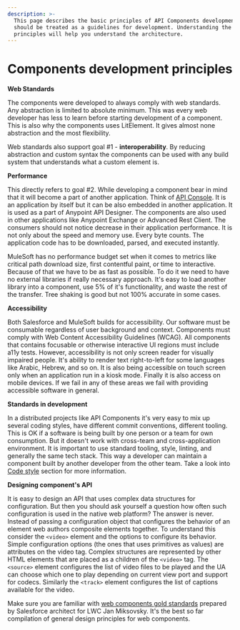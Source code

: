 ```yaml
---
description: >-
  This page describes the basic principles of API Components development. This
  should be treated as a guidelines for development. Understanding the
  principles will help you understand the architecture.
---
```


# Components development principles

**Web Standards**

The components were developed to always comply with web standards. Any abstraction is limited to absolute minimum. This was every web developer has less to learn before starting development of a component. This is also why the components uses LitElement. It gives almost none abstraction and the most flexibility.

Web standards also support goal \#1 - **interoperability**. By reducing abstraction and custom syntax the components can be used with any build system that understands what a custom element is.

**Performance**

This directly refers to goal \#2. While developing a component bear in mind that it will become a part of another application. Think of [API Console](https://github.com/mulesoft/api-console). It is an application by itself but it can be also embedded in another application. It is used as a part of Anypoint API Designer. The components are also used in other applications like Anypoint Exchange or Advanced Rest Client. The consumers should not notice decrease in their application performance. It is not only about the speed and memory use. Every byte counts. The application code has to be downloaded, parsed, and executed instantly. 

MuleSoft has no performance budget set when it comes to metrics like critical path download size, first contentful paint, or time to interactive. Because of that we have to be as fast as possible. To do it we need to have no external libraries if really necessary approach. It's easy to load another library into a component, use 5% of it's functionality, and waste the rest of the transfer. Tree shaking is good but not 100% accurate in some cases.

**Accessibility**

Both Salesforce and MuleSoft builds for accessibility. Our software must be consumable regardless of user background and context. Components must comply with Web Content Accessibility Guidelines \(WCAG\). All components that contains focusable or otherwise interactive UI regions must include a11y tests. However, accessibility is not only screen reader for visually impaired people. It's ability to render text right-to-left for some languages like Arabic, Hebrew, and so on. It is also being accessible on touch screen only when an application run in a kiosk mode. Finally it is also access on mobile devices. If we fail in any of these areas we fail with providing accessible software in general.

**Standards in development**

In a distributed projects like API Components it's very easy to mix up several coding styles, have different commit conventions, different tooling. This is OK if a software is being built by one person or a team for own consumption. But it doesn't work with cross-team and cross-application environment. It is important to use standard tooling, style, linting, and generally the same tech stack. This way a developer can maintain a component built by another developer from the other team. Take a look into [Code style](code-style.md) section for more information.

**Designing component's API**

It is easy to design an API that uses complex data structures for configuration. But then you should ask yourself a question how often such configuration is used in the native web platform? The answer is never. Instead of passing a configuration object that configures the behavior of an element web authors composite elements together. To understand this consider the `<video>` element and the options to configure its behavior. Simple configuration options \(the ones that uses primitives as values\) are attributes on the video tag. Complex structures are represented by other HTML elements that are placed as a children of the `<video>` tag. The `<source>` element configures the list of video files to be played and the UA can choose which one to play depending on current view port and support for codecs. Similarly  the `<track>` element configures the list of captions available for the video.

Make sure you are familiar with [web components gold standards](https://github.com/webcomponents/gold-standard/wiki) prepared by Salesforce architect for LWC Jan Miksovsky. It's the best so far compilation of general design principles for web components.

